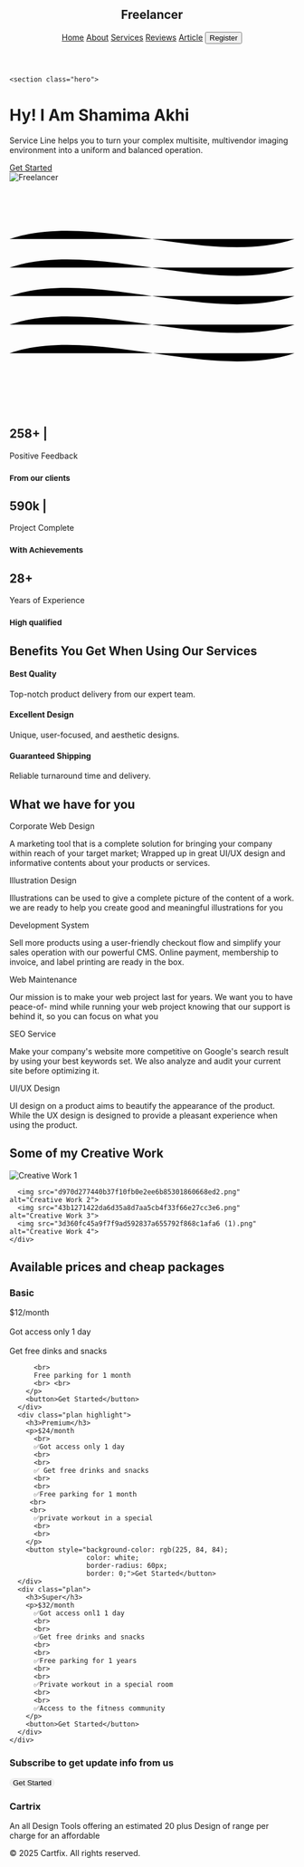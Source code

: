 <!DOCTYPE html>
<html lang="en">
<head>
    <meta charset="UTF-8">
    <meta name="viewport" content="width=device-width, initial-scale=1.0">
    <title>Document</title>
    <link rel="stylesheet" href="fig.css">
    <link rel="stylesheet" href="box.css">
    <link rel="stylesheet" href="bestq.css">
    <link rel="stylesheet" href="services.css">
    <link rel="stylesheet" href="bene.css">
    <link rel="stylesheet" href="responsive.css">
</head>
<body>
    <header>
    <nav class="nav-links">
    <div class="logo"><h1>Freelancer</h1></div>
    <a href="#">Home</a>
    <a href="#">About</a>
    <a href="#">Services</a>
    <a href="#">Reviews</a>
    <a href="#">Article</a>
    <button class="btn">Register</button>
    </nav>
    </header>
    
    <section class="hero">
   <div class="text">
    <h1>Hy! I Am Shamima Akhi</h1>
    <p>Service Line helps you to turn your complex multisite, multivendor imaging environment into a uniform and balanced operation.</p>
    <a href="#" class="get">Get Started</a>
   </div>
   <div class="img">
    <img src="7a860dc2c57a0588ceec3f84c5325ca5506b686b.png" alt="Freelancer">
   </div>
    </section>
<div class="background-lines">
    <svg viewBox="0 0 1000 800" preserveAspectRatio="none">
      <path d="M0,200 C300,100 700,300 1000,200" />
      <path d="M0,300 C300,200 700,400 1000,300" />
      <path d="M0,400 C300,300 700,500 1000,400" />
      <path d="M0,500 C300,400 700,600 1000,500" />
      <path d="M0,600 C300,500 700,700 1000,600" />
    </svg>
  </div>
    <section class="box">
        <div class="box1">
            <h2>258+ | <a href="https://www.google.com" class="link"></a></h2>
            <p>Positive Feedback</p>
            <h3><small>From our clients</small></h3>
        </div>
        <div class="box1">
            <h2>590k |</h2>
            <p>Project Complete</p>
            <h3><small>With Achievements</small></h3>
        </div>
        <div class="box1">
            <h2>28+ </h2>
            <p>Years of Experience</p>
           <h3><small>High qualified</small></h3>
        </div>
</section>
  <div class="container">
    <h2>Benefits You Get When Using Our Services</h2>
    <div class="benefits">
      <div>
        <h4>Best Quality</h4>
        <p>Top-notch product delivery from our expert team.</p>
      </div>
      <div>
        <h4>Excellent Design</h4>
        <p>Unique, user-focused, and aesthetic designs.</p>
      </div>
      <div>
        <h4>Guaranteed Shipping</h4>
        <p>Reliable turnaround time and delivery.</p>
      </div>
    </div>
  </div>

  <section class="container">
    <h2>What we have for you</h2>
    <div class="services">
      <div class="card">Corporate Web Design
    <p>A marketing tool that is a complete solution 
for bringing your company within reach of 
your target market; Wrapped up in great 
UI/UX design and informative contents 
about your products or services.</p>
      </div>
<div class="card">Illustration Design
<p>Illustrations can be used to give a complete 
picture of the content of a work. we are 
ready to help you create good and 
meaningful illustrations for you</p>
<p>
</div>
<div class="card">Development System
<p>Sell more products using a user-friendly 
checkout flow and simplify your sales operation with our powerful CMS. Online 
payment, membership to invoice, and 
label printing are ready in the box.</p>
</div>
<div class="card">Web Maintenance
<p>Our mission is to make your web project last
 for years. We want you to have peace-of-
mind while running your web project knowing 
that our support is behind it, so you can focus 
on what you</p>
</div>
<div class="card">SEO Service
<p>Make your company's website more 
competitive on Google's search result by 
using your best keywords set. We also 
analyze and audit your current site 
before optimizing it.</p>
</div>
<div class="card">UI/UX Design
<p>UI design on a product aims to beautify the 
appearance of the product. While the UX 
design is designed to provide a pleasant 
experience when using the product.</p>
</div>
    </div>
  </section>

  <section class="container">
    <h2>Some of my Creative Work</h2>
    <div class="gallery1">
      <img src="a026bd3478a609748f476d2f1259e297c002ba07 (1).png" alt="Creative Work 1">

      <img src="d970d277440b37f10fb0e2ee6b85301860668ed2.png" alt="Creative Work 2">
      <img src="43b1271422da6d35a8d7aa5cb4f33f66e27cc3e6.png" alt="Creative Work 3">
      <img src="3d360fc45a9f7f9ad592837a655792f868c1afa6 (1).png" alt="Creative Work 4">
    </div>
  </section>

  <section class="container pricing">
    <h2>Available prices and cheap packages</h2>
    <div class="plans">
      <div class="plan">
        <h3>Basic</h3>
        <p>$12/month
          <br> 
          <br>
          Got access only 1 day
          <br>
          <br>
          Get free dinks and snacks
          <br>

          <br>
          Free parking for 1 month
          <br> <br>
        </p>
        <button>Get Started</button>
      </div>
      <div class="plan highlight">
        <h3>Premium</h3>
        <p>$24/month
          <br>
          ✅Got access only 1 day
          <br>
          <br>
          ✅ Get free drinks and snacks
          <br>
          <br>
          ✅Free parking for 1 month
         <br>
         <br>
          ✅private workout in a special 
          <br>
          <br>
        </p>
        <button style="background-color: rgb(225, 84, 84);
                       color: white;
                       border-radius: 60px;
                       border: 0;">Get Started</button>
      </div>
      <div class="plan">
        <h3>Super</h3>
        <p>$32/month
          ✅Got access onl1 1 day
          <br>
          <br>
          ✅Get free drinks and snacks
          <br>
          <br>
          ✅Free parking for 1 years
          <br>
          <br>
          ✅Private workout in a special room
          <br>
          <br>
          ✅Access to the fitness community
        </p>
        <button>Get Started</button>
      </div>
    </div>
  </section>

  <section class="subscribe">
    <h3>Subscribe to get update info from us</h3>
    <button style="border: 0;
                   border-radius: 20px;">Get Started</button>
  </section>

  <footer class="footer">
    <section class="foot">
         <h3>Cartrix</h3>
         <p>An all Design Tools offering an estimated 20 plus
          Design of range per charge for an affordable
         </p>
    </section>
    <section class="footer">
    <p>&copy; 2025 Cartfix. All rights reserved.</p>
    </section>
  </footer>
</body>
</html>
